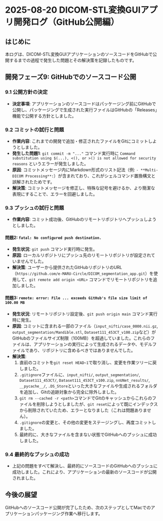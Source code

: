 # 2025-08-20 DICOM-STL変換GUIアプリ開発ログ（GitHub公開編）

## はじめに
本ログは、DICOM-STL変換GUIアプリケーションのソースコードをGitHubで公開するまでの過程で発生した問題とその解決策を記録したものです。

## 開発フェーズ9: GitHubでのソースコード公開

### 9.1 公開方針の決定
- **決定事項**: アプリケーションのソースコードはパッケージング前にGitHubで公開し、パッケージングで生成された実行ファイルはGitHubの「Releases」機能で公開する方針としました。

### 9.2 コミットの試行と問題
- **作業内容**: これまでの開発で追加・修正されたファイルをGitにコミットしようとしました。
- **発生した問題1**: `git commit -m "..."` コマンド実行時に `Command substitution using $(...), <(), or >() is not allowed for security reasons` というエラーが発生しました。
- **原因**: コミットメッセージ内にMarkdown形式のリスト記法（例: `- **Multi-DICOM Processing**:`）が含まれており、これがシェルコマンド置換構文と誤解されたためです。
- **解決策**: コミットメッセージを修正し、特殊な記号を避けるか、より簡潔な表現にすることで、エラーを回避しました。

### 9.3 プッシュの試行と問題
- **作業内容**: コミット成功後、GitHubのリモートリポジトリへプッシュしようとしました。

#### 問題2: `fatal: No configured push destination.`
- **発生状況**: `git push` コマンド実行時に発生。
- **原因**: ローカルリポジトリにプッシュ先のリモートリポジトリが設定されていませんでした。
- **解決策**: ユーザーから提供されたGitHubリポジトリのURL（`https://github.com/e-MARU-Circle/DICOM_segmentation_app.git`）を使用して、`git remote add origin <URL>` コマンドでリモートリポジトリを追加しました。

#### 問題3: `remote: error: File ... exceeds GitHub's file size limit of 100.00 MB`
- **発生状況**: リモートリポジトリ設定後、`git push origin main` コマンド実行時に発生。
- **原因**: コミットに含まれる一部のファイル（`input_nifti/case_0000.nii.gz`, `output_segmentation/Mandible.stl`, `Dataset111_453CT_v100.zip`など）がGitHubのファイルサイズ制限（100MB）を超過していました。これらのファイルは、アプリケーションの実行によって生成されるデータや、モデルファイルであり、リポジトリに含めるべきではありませんでした。
- **解決策**: 
    1.  直前のコミットを`git reset HEAD~1`で取り消し、変更を作業ツリーに戻しました。
    2.  `.gitignore`ファイルに、`input_nifti/`, `output_segmentation/`, `Dataset111_453CT/`, `Dataset111_453CT_v100.zip`, `nnUNet_results/`, `__pycache__/`, `.DS_Store`といった大きなファイルや生成されるフォルダを追加し、Gitの追跡対象から完全に除外しました。
    3.  `git rm --cached -r <path>`コマンドでGitのキャッシュからこれらのファイルを削除しようとしましたが、`git reset`によって既にインデックスから削除されていたため、エラーとなりました（これは問題ありません）。
    4.  `.gitignore`の変更と、その他の変更をステージングし、再度コミットしました。
    5.  最終的に、大きなファイルを含まない状態でGitHubへのプッシュに成功しました。

### 9.4 最終的なプッシュの成功
- 上記の問題をすべて解決し、最終的にソースコードのGitHubへのプッシュに成功しました。これにより、アプリケーションの最新のソースコードが公開されました。

## 今後の展望
GitHubへのソースコード公開が完了したため、次のステップとしてMacでのアプリケーションパッケージング作業へ移行します。

